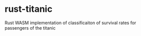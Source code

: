 # rust-titanic
Rust WASM implementation of classificaiton of survival rates for passengers of the titanic
